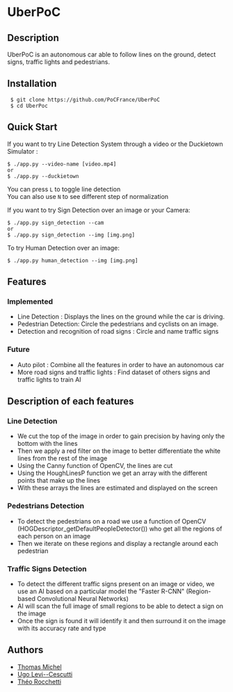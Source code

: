 # UberPoC



## Description
UberPoC is an autonomous car able to follow lines on the ground, detect signs, traffic lights and pedestrians.



## Installation

```
 $ git clone https://github.com/PoCFrance/UberPoC
 $ cd UberPoc
```


## Quick Start
If you want to try Line Detection System through a video or the Duckietown Simulator :
```
$ ./app.py --video-name [video.mp4]
or
$ ./app.py --duckietown
```  
  You can press ``L`` to toggle line detection  
  You can also use ``N`` to see different step of normalization
  
If you want to try Sign Detection over an image or your Camera:
```
$ ./app.py sign_detection --cam
or
$ ./app.py sign_detection --img [img.png]
```
To try Human Detection over an image:
```
$ ./app.py human_detection --img [img.png]
```

## Features

### Implemented

- Line Detection : Displays the lines on the ground while the car is driving.
- Pedestrian Detection: Circle the pedestrians and cyclists on an image.
- Detection and recognition of road signs : Circle and name traffic signs


### Future

- Auto pilot : Combine all the features in order to have an autonomous car
- More road signs and traffic lights : Find dataset of others signs and traffic lights to train AI


## Description of each features

### Line Detection

  - We cut the top of the image in order to gain precision by having only the bottom with the lines
  - Then we apply a red filter on the image to better differentiate the white lines from the rest of the image
  - Using the Canny function of OpenCV, the lines are cut
  - Using the HoughLinesP function we get an array with the different points that make up the lines
  - With these arrays the lines are estimated and displayed on the screen

### Pedestrians Detection

- To detect the pedestrians on a road we use a function of OpenCV (HOGDescriptor_getDefaultPeopleDetector()) who get all the regions of each person on an image
- Then we iterate on these regions and display a rectangle around each pedestrian

### Traffic Signs Detection
- To detect the different traffic signs present on an image or video, we use an AI based on a particular model the "Faster R-CNN" (Region-based Convolutional Neural Networks)
- AI will scan the full image of small regions to be able to detect a sign on the image
- Once the sign is found it will identify it and then surround it on the image with its accuracy rate and type 

## Authors

 - [Thomas Michel](https://github.com/pr0m3th3usEx)
 - [Ugo Levi--Cescutti](https://github.com/ugo94490)
 - [Théo Rocchetti](https://github.com/DCMaker76)

